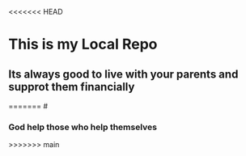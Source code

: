 <<<<<<< HEAD
# <H1> This is my Local Repo </H1>
<H2> Its always good to live with your parents and supprot them financially</H2>
=======
# <H3> God help those who help themselves</H3>
>>>>>>> main
